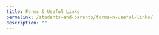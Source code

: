 ```yaml
---
title: Forms & Useful Links
permalink: /students-and-parents/forms-n-useful-links/
description: ""
---
```

